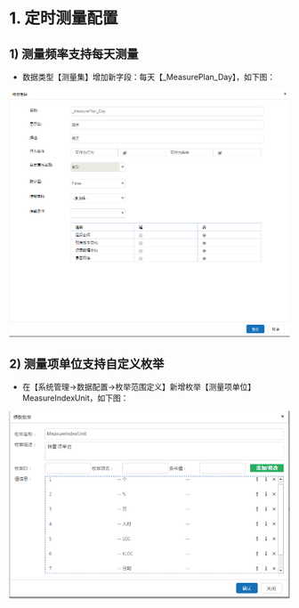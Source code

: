 ﻿# 1. 定时测量配置

## 1) 测量频率支持每天测量 ##

* 数据类型【测量集】增加新字段：每天【_MeasurePlan_Day】，如下图：

![](./VISSLM/配置文档/测量分析/MeasurePlanDay.PNG)


## 2) 测量项单位支持自定义枚举 ##

* 在【系统管理->数据配置->枚举范围定义】新增枚举【测量项单位】MeasureIndexUnit，如下图：

![](./VISSLM/配置文档/测量分析/MeasureUnitEnumDefine.PNG)

